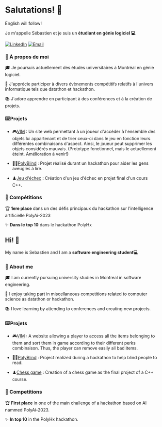 <h1>Salutations! 👋</h1>
English will follow!

Je m'appelle Sébastien et je suis un <b>étudiant en génie logiciel 💻</b>

[![LinkedIn](https://img.shields.io/badge/LinkedIn-0A66C2?style=for-the-badge&logo=linkedin&logoColor=white)](https://www.linkedin.com/in/s%C3%A9bastien-brossier-284a34262/)
[![Email](https://img.shields.io/badge/Email-EA4335?style=for-the-badge&logo=gmail&logoColor=white)](mailto:brossier.sebastien1@gmail.com)

<h3> 🚀 À propos de moi</h3>

🎓 Je poursuis actuellement des études universitaires à Montréal en génie logiciel.

🏅 J'apprécie participer à divers évènements compétitifs relatifs à l'univers informatique tels que datathon et hackathon.

📚 J'adore apprendre en participant à des conférences et à la création de projets.


<h3>⌨️Projets</h3>

- 🎮[VIM]() : Un site web permettant à un joueur d'accéder à l'ensemble des objets lui appartenant et de trier ceux-ci dans le jeu en fonction leurs différentes combinaisons d'aspect. Ainsi, le joueur peut supprimer les objets considérés mauvais. (Prototype fonctionnel, mais le actuellement éteint. Amélioration à venir!)

- 👨‍🦯[PolyBlind]() : Projet réalisé durant un hackathon pour aider les gens aveugles à lire.

- ♟️[Jeu d'échec]() : Création d'un jeu d'échec en projet final d'un cours C++.


<h3>🏅 Compétitions </h3>
🏆 <b>1ere place</b> dans un des défis principaux du hackathon sur l'intelligence artificielle PolyAi-2023

✨ <b>Dans le top 10</b> dans le hackathon PolyHx

<h2>Hi! 👋</h2>
My name is Sebastien and I am a <b>software engineering student💻</b>

<h3> 🚀 About me</h3>

🎓 I am currently pursuing university studies in Montreal in software engineering.

🏅 I enjoy taking part in miscellaneous competitions related to computer science as datathon or hackathon.

📚 I love learning by attending to conferences and creating new projects.

<h3>⌨️Projets</h3>

- 🎮[VIM]() : A website allowing a player to access all the items belonging to them and sort them in game according to their different perks combinaison. Thus, the player can remove easily all bad items.

- 👨‍🦯[PolyBlind]() : Project realized during a hackathon to help blind people to read.

- ♟️[Chess game]() : Creation of a chess game as the final project of a C++ course.


<h3>🏅 Competitions </h3>
🏆 <b>First place</b> in one of the main challenge of a hackathon based on AI nammed PolyAi-2023.

✨ <b>In top 10</b> in the PolyHx hackathon.
